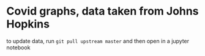 # Covid graphs, data taken from Johns Hopkins

to update data, run `git pull upstream master`
and then open in a jupyter notebook
